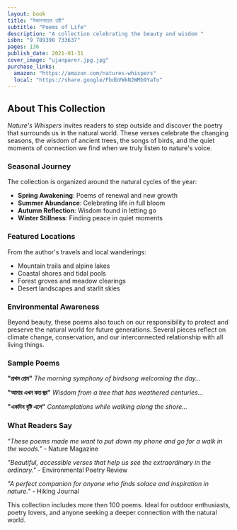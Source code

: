 ```yaml
---
layout: book
title: "উজানপাড়ের তরী"  
subtitle: "Poems of Life"
description: "A collection celebrating the beauty and wisdom "
isbn: "9 789390 733637" 
pages: 136
publish_date: 2021-01-31
cover_image: "ujanparer.jpg.jpg"
purchase_links:
  amazon: "https://amazon.com/natures-whispers"
  local: "https://share.google/FbdbVWkN2WMb9YaTo"
---
```


## About This Collection

*Nature's Whispers* invites readers to step outside and discover the poetry that surrounds us in the natural world. These verses celebrate the changing seasons, the wisdom of ancient trees, the songs of birds, and the quiet moments of connection we find when we truly listen to nature's voice.

### Seasonal Journey

The collection is organized around the natural cycles of the year:

- **Spring Awakening**: Poems of renewal and new growth  
- **Summer Abundance**: Celebrating life in full bloom
- **Autumn Reflection**: Wisdom found in letting go
- **Winter Stillness**: Finding peace in quiet moments

### Featured Locations

From the author's travels and local wanderings:

- Mountain trails and alpine lakes
- Coastal shores and tidal pools  
- Forest groves and meadow clearings
- Desert landscapes and starlit skies

### Environmental Awareness

Beyond beauty, these poems also touch on our responsibility to protect and preserve the natural world for future generations. Several pieces reflect on climate change, conservation, and our interconnected relationship with all living things.

### Sample Poems

**"প্রথম প্রেম"**
*The morning symphony of birdsong welcoming the day...*

**"আমার এখন কত জ্বর"**
*Wisdom from a tree that has weathered centuries...*  

**"একদিন বৃষ্টি এলে"**
*Contemplations while walking along the shore...*

### What Readers Say

*"These poems made me want to put down my phone and go for a walk in the woods."* - Nature Magazine

*"Beautiful, accessible verses that help us see the extraordinary in the ordinary."* - Environmental Poetry Review

*"A perfect companion for anyone who finds solace and inspiration in nature."* - Hiking Journal

This collection includes more then 100 poems. Ideal for outdoor enthusiasts, poetry lovers, and anyone seeking a deeper connection with the natural world.